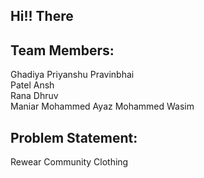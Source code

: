 ## Hi!! There


## Team Members:
Ghadiya Priyanshu Pravinbhai <br>
Patel Ansh <br>
Rana Dhruv <br>
Maniar Mohammed Ayaz Mohammed Wasim <br>

## Problem Statement:

Rewear Community Clothing
